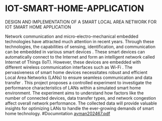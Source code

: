 # IOT-SMART-HOME-APPLICATION
DESIGN AND IMPLEMENTATION OF A SMART LOCAL AREA NETWORK FOR IOT SMART HOME APPLICATION

Network communication and micro-electro-mechanical embedded technologies have attracted much attention in recent years. Through these technologies, the capabilities of sensing, identification, and communication can be embedded in various smart devices . These smart devices can automatically connect to the Internet and form an intelligent network called Internet of Things (IoT). However, these devices are embedded with different wireless communication interfaces such as Wi-Fi . The pervasiveness of smart home devices necessitates robust and efficient Local Area Networks (LANs) to ensure seamless communication and data transfer . This project proposes a controlled experiment to investigate the performance characteristics of LANs within a simulated smart home environment. The experiment aims to understand how factors like the number of connected devices, data transfer types, and network congestion affect overall network performance. The collected data will provide valuable insights for optimizing LANs to handle the ever-growing demands of smart home technology. 
#Documntation 
[ayman202467.pdf](https://github.com/user-attachments/files/18596846/ayman202467.pdf)




